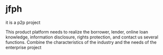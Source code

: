 # jfph 
 it is a p2p project
 
 This product platform needs to realize the borrower, lender, online loan knowledge, information disclosure, rights protection, and contact us several functions. Combine the characteristics of the industry and the needs of the enterprise project

